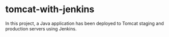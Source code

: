 # tomcat-with-jenkins
In this project, a Java application has been deployed to Tomcat staging and production servers using Jenkins.

